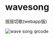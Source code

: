 wavesong
========

摇摇切歌(webapp版)

<img src="https://raw2.github.com/cychai/wavesong/master/img/qrcode.png" alt="wave song qrcode">
